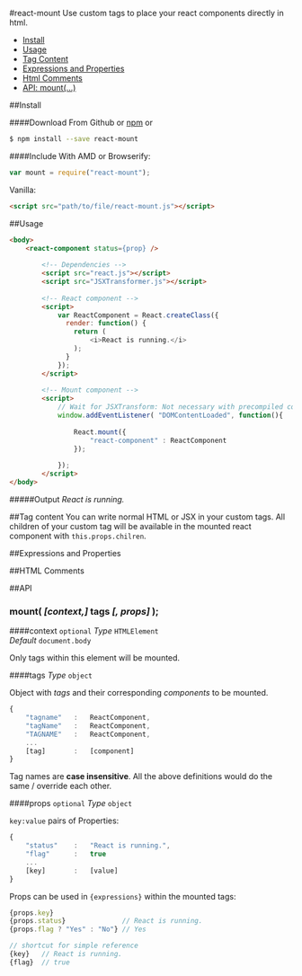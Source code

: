 #react-mount
Use custom tags to place your react components directly in html.

- [Install](#install)
- [Usage](#usage)
- [Tag Content](#tag-content)
- [Expressions and Properties](#expressions-and-properties)
- [Html Comments](#html-comments)
- [API: mount(…)](#api)


##Install

####Download
From Github or [npm](https://www.npmjs.org/package/react-mount) or

```sh
$ npm install --save react-mount
```

####Include
With AMD or Browserify:
```js
var mount = require("react-mount");
```
Vanilla:
```html
<script src="path/to/file/react-mount.js"></script>
```


##Usage
```html
<body>
    <react-component status={prop} />
		
		<!-- Dependencies -->
		<script src="react.js"></script>
		<script src="JSXTransformer.js"></script>
		
		<!-- React component -->
		<script>
		    var ReactComponent = React.createClass({
		      render: function() {
		        return (
		        	<i>React is running.</i>
		        );
		      }
		    });
		</script>
 		
		<!-- Mount component -->
		<script>
			// Wait for JSXTransform: Not necessary with precompiled components
			window.addEventListener( "DOMContentLoaded", function(){ 
				
				React.mount({
					"react-component" : ReactComponent
				});
			
			});
		</script>
</body>
```
#####Output
_React is running._

##Tag content
You can write normal HTML or JSX in your custom tags.
All children of your custom tag will be available in the mounted react component with `this.props.chilren`.


##Expressions and Properties

##HTML Comments


##API

### mount(   _[context,]_   tags   _[, props]_   );

####context `optional`
_Type_ `HTMLElement` <br>
_Default_ `document.body`

Only tags within this element will be mounted.


####tags 
_Type_ `object`

Object with _tags_ and their corresponding _components_ to be mounted.

```js
{
	"tagname"	: 	ReactComponent,
	"tagName"	: 	ReactComponent,
	"TAGNAME"	: 	ReactComponent,
	...
	[tag]		: 	[component]
}
```
Tag names are __case insensitive__. All the above definitions would do the same / override each other.

####props `optional`
_Type_ `object`

`key:value` pairs of Properties:
```js
{
	"status"	: 	"React is running.",
	"flag"		: 	true
	...
	[key]		: 	[value]
}
```

Props can be used in `{expressions}` within the mounted tags:
```js
{props.key}
{props.status} 				// React is running.
{props.flag ? "Yes" : "No"}	// Yes

// shortcut for simple reference
{key} 	// React is running.
{flag}	// true

```
